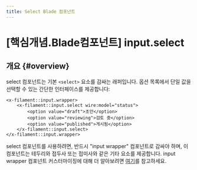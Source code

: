 ```yaml
---
title: Select Blade 컴포넌트
---
```

# [핵심개념.Blade컴포넌트] input.select
## 개요 {#overview}

select 컴포넌트는 기본 `<select>` 요소를 감싸는 래퍼입니다. 옵션 목록에서 단일 값을 선택할 수 있는 간단한 인터페이스를 제공합니다:

```blade
<x-filament::input.wrapper>
    <x-filament::input.select wire:model="status">
        <option value="draft">초안</option>
        <option value="reviewing">검토 중</option>
        <option value="published">게시됨</option>
    </x-filament::input.select>
</x-filament::input.wrapper>
```

select 컴포넌트를 사용하려면, 반드시 "input wrapper" 컴포넌트로 감싸야 하며, 이 컴포넌트는 테두리와 접두사 또는 접미사와 같은 기타 요소를 제공합니다. input wrapper 컴포넌트 커스터마이징에 대해 더 알아보려면 [여기](input-wrapper)를 참고하세요.
